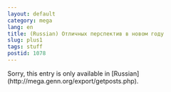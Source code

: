 ```yaml
---
layout: default
category: mega
lang: en
title: (Russian) Отличных перспектив в новом году
slug: plus1
tags: stuff 
postid: 1078
---
```

<p>Sorry, this entry is only available in [Russian](http://mega.genn.org/export/getposts.php).</p>
